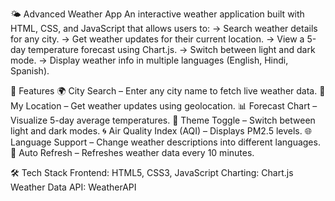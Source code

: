 🌤️ Advanced Weather App
An interactive weather application built with HTML, CSS, and JavaScript that allows users to:
-> Search weather details for any city.
-> Get weather updates for their current location.
-> View a 5-day temperature forecast using Chart.js.
-> Switch between light and dark mode.
-> Display weather info in multiple languages (English, Hindi, Spanish).

🚀 Features
🌍 City Search – Enter any city name to fetch live weather data.
📍 My Location – Get weather updates using geolocation.
📊 Forecast Chart – Visualize 5-day average temperatures.
🌙 Theme Toggle – Switch between light and dark modes.
🌀 Air Quality Index (AQI) – Displays PM2.5 levels.
🌐 Language Support – Change weather descriptions into different languages.
🔄 Auto Refresh – Refreshes weather data every 10 minutes.

🛠️ Tech Stack
Frontend: HTML5, CSS3, JavaScript
Charting: Chart.js
Weather Data API: WeatherAPI
